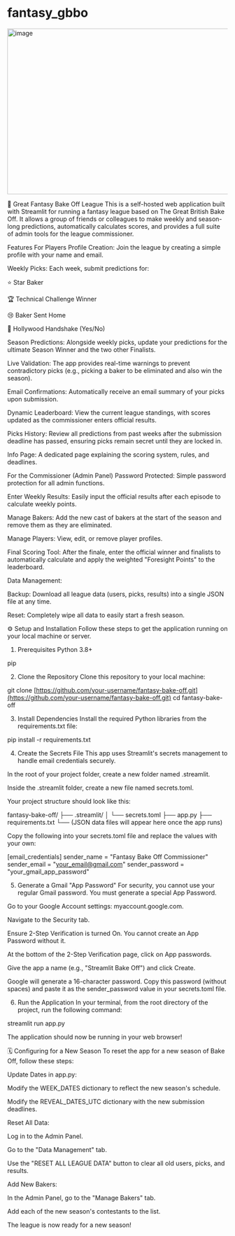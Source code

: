 # fantasy_gbbo

<img width="1430" height="379" alt="image" src="https://github.com/user-attachments/assets/34089df2-b520-44ed-b87f-013cdf843909" />

🧁 Great Fantasy Bake Off League
This is a self-hosted web application built with Streamlit for running a fantasy league based on The Great British Bake Off. It allows a group of friends or colleagues to make weekly and season-long predictions, automatically calculates scores, and provides a full suite of admin tools for the league commissioner.

Features
For Players
Profile Creation: Join the league by creating a simple profile with your name and email.

Weekly Picks: Each week, submit predictions for:

⭐ Star Baker

🏆 Technical Challenge Winner

😢 Baker Sent Home

🤝 Hollywood Handshake (Yes/No)

Season Predictions: Alongside weekly picks, update your predictions for the ultimate Season Winner and the two other Finalists.

Live Validation: The app provides real-time warnings to prevent contradictory picks (e.g., picking a baker to be eliminated and also win the season).

Email Confirmations: Automatically receive an email summary of your picks upon submission.

Dynamic Leaderboard: View the current league standings, with scores updated as the commissioner enters official results.

Picks History: Review all predictions from past weeks after the submission deadline has passed, ensuring picks remain secret until they are locked in.

Info Page: A dedicated page explaining the scoring system, rules, and deadlines.

For the Commissioner (Admin Panel)
Password Protected: Simple password protection for all admin functions.

Enter Weekly Results: Easily input the official results after each episode to calculate weekly points.

Manage Bakers: Add the new cast of bakers at the start of the season and remove them as they are eliminated.

Manage Players: View, edit, or remove player profiles.

Final Scoring Tool: After the finale, enter the official winner and finalists to automatically calculate and apply the weighted "Foresight Points" to the leaderboard.

Data Management:

Backup: Download all league data (users, picks, results) into a single JSON file at any time.

Reset: Completely wipe all data to easily start a fresh season.

⚙️ Setup and Installation
Follow these steps to get the application running on your local machine or server.

1. Prerequisites
Python 3.8+

pip

2. Clone the Repository
Clone this repository to your local machine:

git clone [https://github.com/your-username/fantasy-bake-off.git](https://github.com/your-username/fantasy-bake-off.git)
cd fantasy-bake-off

3. Install Dependencies
Install the required Python libraries from the requirements.txt file:

pip install -r requirements.txt

4. Create the Secrets File
This app uses Streamlit's secrets management to handle email credentials securely.

In the root of your project folder, create a new folder named .streamlit.

Inside the .streamlit folder, create a new file named secrets.toml.

Your project structure should look like this:

fantasy-bake-off/
├── .streamlit/
│   └── secrets.toml
├── app.py
├── requirements.txt
└── (JSON data files will appear here once the app runs)

Copy the following into your secrets.toml file and replace the values with your own:

[email_credentials]
sender_name = "Fantasy Bake Off Commissioner"
sender_email = "your_email@gmail.com"
sender_password = "your_gmail_app_password"

5. Generate a Gmail "App Password"
For security, you cannot use your regular Gmail password. You must generate a special App Password.

Go to your Google Account settings: myaccount.google.com.

Navigate to the Security tab.

Ensure 2-Step Verification is turned On. You cannot create an App Password without it.

At the bottom of the 2-Step Verification page, click on App passwords.

Give the app a name (e.g., "Streamlit Bake Off") and click Create.

Google will generate a 16-character password.  Copy this password (without spaces) and paste it as the sender_password value in your secrets.toml file.

6. Run the Application
In your terminal, from the root directory of the project, run the following command:

streamlit run app.py

The application should now be running in your web browser!

🗓️ Configuring for a New Season
To reset the app for a new season of Bake Off, follow these steps:

Update Dates in app.py:

Modify the WEEK_DATES dictionary to reflect the new season's schedule.

Modify the REVEAL_DATES_UTC dictionary with the new submission deadlines.

Reset All Data:

Log in to the Admin Panel.

Go to the "Data Management" tab.

Use the "RESET ALL LEAGUE DATA" button to clear all old users, picks, and results.

Add New Bakers:

In the Admin Panel, go to the "Manage Bakers" tab.

Add each of the new season's contestants to the list.

The league is now ready for a new season!
